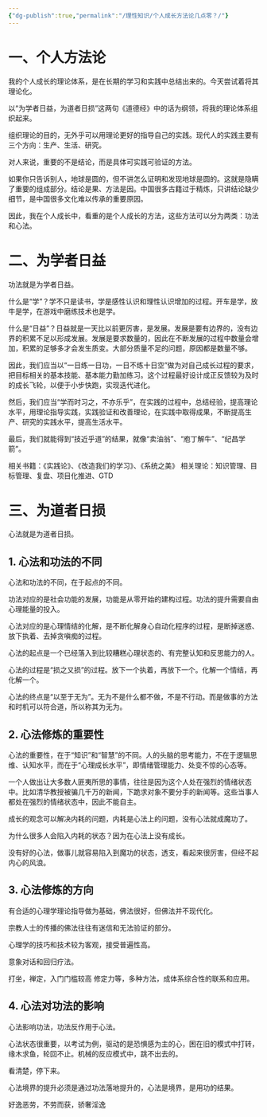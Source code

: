 ```yaml
---
{"dg-publish":true,"permalink":"/理性知识/个人成长方法论几点零？/"}
---
```


# 一、个人方法论

我的个人成长的理论体系，是在长期的学习和实践中总结出来的。今天尝试着将其理论化。

以“为学者日益，为道者日损”这两句《道德经》中的话为纲领，将我的理论体系组织起来。

组织理论的目的，无外乎可以用理论更好的指导自己的实践。现代人的实践主要有三个方向：生产、生活、研究。

对人来说，重要的不是结论，而是具体可实践可验证的方法。

如果你只告诉别人，地球是圆的，但不讲怎么证明和发现地球是圆的。这就是隐瞒了重要的组成部分。结论是果、方法是因。中国很多古籍过于精炼，只讲结论缺少细节，是中国很多文化难以传承的重要原因。

因此，我在个人成长中，看重的是个人成长的方法，这些方法可以分为两类：功法和心法。

# 二、为学者日益

功法就是为学者日益。

什么是“学”？学不只是读书，学是感性认识和理性认识增加的过程。开车是学，放牛是学，在游戏中磨练技术也是学。

什么是“日益”？日益就是一天比以前更厉害，是发展。发展是要有边界的，没有边界的积累不足以形成发展。发展是要求数量的，因此在不断发展的过程中数量会增加，积累的足够多才会发生质变。大部分质量不足的问题，原因都是数量不够。

因此，我们应当以“一日练一日功，一日不练十日空”做为对自己成长过程的要求，把目标相关的基本技能、基本能力勤加练习。这个过程最好设计成正反馈较为及时的成长飞轮，以便于小步快跑，实现迭代进化。

然后，我们应当“学而时习之，不亦乐乎”，在实践的过程中，总结经验，提高理论水平，用理论指导实践，实践验证和改善理论，在实践中取得成果，不断提高生产、研究的实践水平，提高生活水平。

最后，我们就能得到“技近乎道”的结果，就像“卖油翁”、“庖丁解牛”、“纪昌学箭”。

相关书籍：《实践论》、《改造我们的学习》、《系统之美》
相关理论：知识管理、目标管理、复盘、项目化推进、GTD

# 三、为道者日损

心法就是为道者日损。

## 1. 心法和功法的不同

心法和功法的不同，在于起点的不同。

功法对应的是社会功能的发展，功能是从零开始的建构过程。功法的提升需要自由心理能量的投入。

心法对应的是心理情结的化解，是不断化解身心自动化程序的过程，是断掉迷惑、放下执着、去掉贪嗔痴的过程。

心法的起点是一个已经落入到比较糟糕心理状态的、有完整认知和反思能力的人。

心法的过程是“损之又损”的过程。放下一个执着，再放下一个。化解一个情结，再化解一个。

心法的终点是“以至于无为”。无为不是什么都不做，不是不行动。而是做事的方法和时机可以符合道，所以称其为无为。

## 2. 心法修炼的重要性

心法的重要性，在于“知识”和“智慧”的不同。人的头脑的思考能力，不在于逻辑思维、认知水平，而在于“心理成长水平”，即情绪管理能力、处变不惊的心态等。

一个人做出让大多数人匪夷所思的事情，往往是因为这个人处在强烈的情绪状态中。比如清华教授被骗几千万的新闻，下跪求对象不要分手的新闻等。这些当事人都处在强烈的情绪状态中，因此不能自主。



成长的观念可以解决内耗的问题，内耗是心法上的问题，没有心法就成魔功了。

为什么很多人会陷入内耗的状态？因为在心法上没有成长。

没有好的心法，做事儿就容易陷入到魔功的状态，透支，看起来很厉害，但经不起内心的风浪。


## 3. 心法修炼的方向

有合适的心理学理论指导做为基础，佛法很好，但佛法并不现代化。

宗教人士的传播的佛法往往有迷信和无法验证的部分。

心理学的技巧和技术较为客观，接受普遍性高。

意象对话和回归疗法。


打坐，禅定，入门门槛较高
修定力等，多种方法，成体系综合性的联系和应用。

## 4. 心法对功法的影响

心法影响功法，功法反作用于心法。

心法状态很重要，以考试为例，驱动的是恐惧感为主的心，困在旧的模式中打转，缘木求鱼，轮回不止。机械的反应模式中，跳不出去的。

看清楚，停下来。

心法境界的提升必须是通过功法落地提升的，心法是境界，是用功的结果。



好逸恶劳，不劳而获，骄奢淫逸


